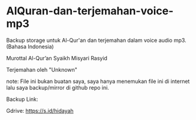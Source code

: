 # AlQuran-dan-terjemahan-voice-mp3
Backup storage untuk Al-Qur'an dan terjemahan dalam voice audio mp3. (Bahasa Indonesia)

Murottal Al-Qur’an Syaikh Misyari Rasyid

Terjemahan oleh "Unknown"




note: File ini bukan buatan saya, saya hanya menemukan file ini di internet lalu saya backup/mirror di github repo ini.

Backup Link:

Gdrive: https://s.id/hidayah
